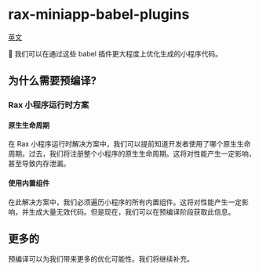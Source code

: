 # rax-miniapp-babel-plugins

[英文](./README.md)

🚀 我们可以在通过这些 babel 插件更大程度上优化生成的小程序代码。

## 为什么需要预编译?

### Rax 小程序运行时方案

#### 原生生命周期

在 Rax 小程序运行时解决方案中，我们可以提前知道开发者使用了哪个原生生命周期。过去，我们将注册整个小程序的原生生命周期。这将对性能产生一定影响，甚至导致内存泄漏。

#### 使用内置组件

在此解决方案中，我们必须遍历小程序的所有内置组件。这将对性能产生一定影响，并生成大量无效代码。但是现在，我们可以在预编译阶段获取此信息。

## 更多的
预编译可以为我们带来更多的优化可能性。我们将继续补充。
